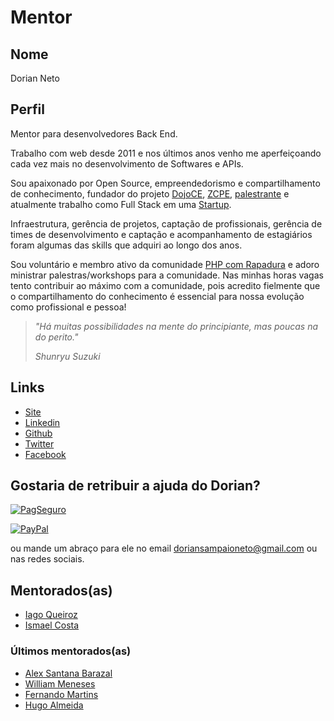 # Mentor

## Nome

Dorian Neto

## Perfil

Mentor para desenvolvedores Back End.

Trabalho com web desde 2011 e nos últimos anos venho me aperfeiçoando cada vez mais no desenvolvimento de Softwares e APIs.

Sou apaixonado por Open Source, empreendedorismo e compartilhamento de conhecimento, fundador do projeto [DojoCE](https://github.com/dojo-ce), [ZCPE](http://www.zend.com/en/yellow-pages/ZEND030288), [palestrante](http://dorianneto.com.br/palestras/) e atualmente trabalho como Full Stack em uma [Startup](https://prombox.com.br).

Infraestrutura, gerência de projetos, captação de profissionais, gerência de times de desenvolvimento e captação e acompanhamento de estagiários foram algumas das skills que adquiri ao longo dos anos.

Sou voluntário e membro ativo da comunidade [PHP com Rapadura](http://phpcomrapadura.org/) e adoro ministrar palestras/workshops para a comunidade. Nas minhas horas vagas tento contribuir ao máximo com a comunidade, pois acredito fielmente que o compartilhamento do conhecimento é essencial para nossa evolução como profissional e pessoa!

> *"Há muitas possibilidades na mente do principiante, mas poucas na do perito."*
>
> *Shunryu Suzuki*

## Links

* [Site](http://dorianneto.com.br/)
* [Linkedin](https://www.linkedin.com/in/dorianneto)
* [Github](https://github.com/dorianneto)
* [Twitter](https://twitter.com/doriansneto)
* [Facebook](https://www.facebook.com/doriansampaioneto)

## Gostaria de retribuir a ajuda do Dorian?

[![PagSeguro](https://stc.pagseguro.uol.com.br/public/img/botoes/doacoes/205x30-doar.gif)](https://pagseguro.uol.com.br/checkout/v2/donation.html?currency=BRL&receiverEmail=doriansampaioneto@gmail.com)

[![PayPal](https://www.paypalobjects.com/pt_BR/i/btn/btn_donate_LG.gif)](https://www.paypal.com/cgi-bin/webscr?cmd=_donations&business=GRF246VS6CLVW&lc=BR&item_name=Dorian%20Neto&currency_code=BRL&bn=PP%2dDonationsBF%3abtn_donate_LG%2egif%3aNonHosted)

ou mande um abraço para ele no email doriansampaioneto@gmail.com ou nas redes sociais.

## Mentorados(as)

- [Iago Queiroz](/profiles/pupils/profiles/IagoQueiroz.md)
- [Ismael Costa](/profiles/pupils/profiles/ismaelirc.md)

### Últimos mentorados(as)
- [Alex Santana Barazal](/profiles/pupils/profiles/AlexBarazal.md)
- [William Meneses](/profiles/pupils/profiles/WilliamMeneses.md)
- [Fernando Martins](/profiles/pupils/profiles/FernandoMartins.md)
- [Hugo Almeida](/profiles/pupils/profiles/hugo_almeida.md)